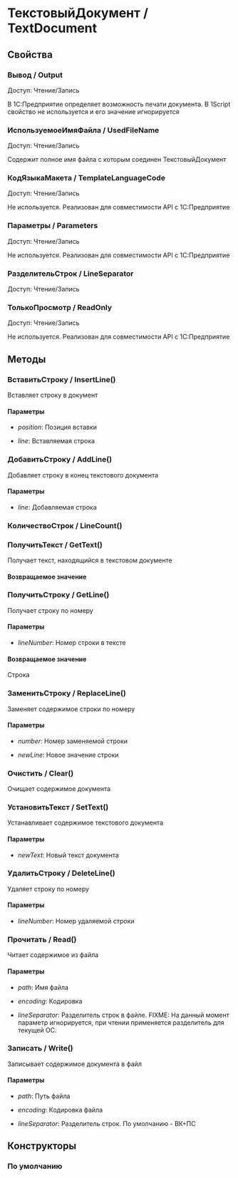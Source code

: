 
# ТекстовыйДокумент / TextDocument
      

      
## Свойства
    
### Вывод / Output
Доступ: Чтение/Запись
    
    
В 1С:Предприятие определяет возможность печати документа.
В 1Script свойство не используется и его значение игнорируется


  
  
### ИспользуемоеИмяФайла / UsedFileName
Доступ: Чтение/Запись
    
    
Содержит полное имя файла с которым соединен ТекстовыйДокумент


  
  
### КодЯзыкаМакета / TemplateLanguageCode
Доступ: Чтение/Запись
    
    
Не используется. Реализован для совместимости API с 1С:Предприятие


  
  
### Параметры / Parameters
Доступ: Чтение/Запись
    
    
Не используется. Реализован для совместимости API с 1С:Предприятие


  
  
### РазделительСтрок / LineSeparator
Доступ: Чтение/Запись
### ТолькоПросмотр / ReadOnly
Доступ: Чтение/Запись
    
    
Не используется. Реализован для совместимости API с 1С:Предприятие


  
  
## Методы
    
### ВставитьСтроку / InsertLine()
    
    
    
Вставляет строку в документ


  
  
#### Параметры

* *position*: Позиция вставки

* *line*: Вставляемая строка

### ДобавитьСтроку / AddLine()
    
    
    
Добавляет строку в конец текстового документа


  
  
#### Параметры

* *line*: Добавляемая строка

### КоличествоСтрок / LineCount()
    
### ПолучитьТекст / GetText()
    
    
    
Получает текст, находящийся в текстовом документе


  
  
#### Возвращаемое значение

### ПолучитьСтроку / GetLine()
    
    
    
Получает строку по номеру


  
  
#### Параметры

* *lineNumber*: Номер строки в тексте

#### Возвращаемое значение

Строка

  
### ЗаменитьСтроку / ReplaceLine()
    
    
    
Заменяет содержимое строки по номеру


  
  
#### Параметры

* *number*: Номер заменяемой строки

* *newLine*: Новое значение строки

### Очистить / Clear()
    
    
    
Очищает содержимое документа


  
  
### УстановитьТекст / SetText()
    
    
    
Устанавливает содержимое текстового документа


  
  
#### Параметры

* *newText*: Новый текст документа

### УдалитьСтроку / DeleteLine()
    
    
    
Удаляет строку по номеру


  
  
#### Параметры

* *lineNumber*: Номер удаляемой строки

### Прочитать / Read()
    
    
    
Читает содержимое из файла


  
  
#### Параметры

* *path*: Имя файла

* *encoding*: Кодировка

* *lineSeparator*: Разделитель строк в файле. FIXME: На данный момент параметр игнорируется, при чтении применяется разделитель для текущей ОС.

### Записать / Write()
    
    
    
Записывает содержимое документа в файл


  
  
#### Параметры

* *path*: Путь файла

* *encoding*: Кодировка файла

* *lineSeparator*: Разделитель строк. По умолчанию - ВК+ПС

## Конструкторы

  
### По умолчанию
    